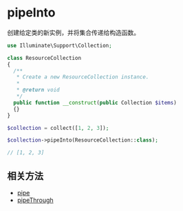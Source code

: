 # pipeInto

创建给定类的新实例，并将集合传递给构造函数。

```php
use Illuminate\Support\Collection;

class ResourceCollection
{
  /**
   * Create a new ResourceCollection instance.
   *
   * @return void
   */
  public function __construct(public Collection $items)
  {}
}

$collection = collect([1, 2, 3]);

$collection->pipeInto(ResourceCollection::class);

// [1, 2, 3]
```

## 相关方法

- [pipe](pipe.md)
- [pipeThrough](pipeThrough.md)